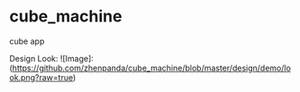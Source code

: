 # cube_machine
cube app

Design Look:
![Image]: (https://github.com/zhenpanda/cube_machine/blob/master/design/demo/look.png?raw=true)
